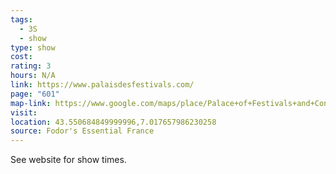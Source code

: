 ```yaml
---
tags:
  - 3S
  - show
type: show
cost: 
rating: 3
hours: N/A
link: https://www.palaisdesfestivals.com/
page: "601"
map-link: https://www.google.com/maps/place/Palace+of+Festivals+and+Congresses+of+Cannes/@43.5507852,7.0153873,17z/data=!3m2!4b1!5s0x47f378c080f54657:0xd8c4e84bcfe8415d!4m6!3m5!1s0x12ce8191f03733bb:0xafb954664bccc079!8m2!3d43.5507813!4d7.0179622!16s%2Fm%2F02r87dy?entry=ttu&g_ep=EgoyMDI0MTAwNy4xIKXMDSoASAFQAw%3D%3D
visit: 
location: 43.550684849999996,7.017657986230258
source: Fodor's Essential France
---
```

See website for show times.